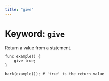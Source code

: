 ```yaml
---
title: "give"
---
```


# Keyword: `give`

Return a value from a statement.

```glang
func example() {
    give true;
}

bark(example()); # 'true' is the return value
```
